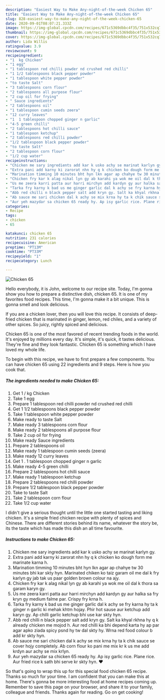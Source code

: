 ```yaml
---
description: "Easiest Way to Make Any-night-of-the-week Chicken 65"
title: "Easiest Way to Make Any-night-of-the-week Chicken 65"
slug: 828-easiest-way-to-make-any-night-of-the-week-chicken-65
date: 2020-09-01T08:07:21.333Z
image: https://img-global.cpcdn.com/recipes/671c5369dbbc4f35/751x532cq70/chicken-65-recipe-main-photo.jpg
thumbnail: https://img-global.cpcdn.com/recipes/671c5369dbbc4f35/751x532cq70/chicken-65-recipe-main-photo.jpg
cover: https://img-global.cpcdn.com/recipes/671c5369dbbc4f35/751x532cq70/chicken-65-recipe-main-photo.jpg
author: Lida Willis
ratingvalue: 3.9
reviewcount: 9
recipeingredient:
- "1  kg Chicken"
- "1 egg"
- "1 tablespoon red chilli powder nd crushed red chilli"
- "1 1/2 tablespoons black pepper powder"
- "1 tablespoon white pepper powder"
- "to taste Salt"
- "3 tablespoons corn flour"
- "2 tablespoons all purpose flour"
- "2 cup oil for frying"
- " Sauce ingredients"
- "2 tablespoons oil"
- "1 tablespoon cumin seeds zeera"
- "12 curry leaves"
- "1  1 tablespoon chopped ginger n garlic"
- "4-5 green chilli"
- "2 tablespoons hot chilli sauce"
- "1 tablespoon ketchup"
- "2 tablespoons red chilli powder"
- "1/2 tablespoon black pepper powder"
- "to taste Salt"
- "2 tablespoon corn flour"
- "1/2 cup water"
recipeinstructions:
- "Chicken me sary ingredients add kar k usko achy se marinat karlyn gy."
- "Extra pani add karny ki zarorat nhn hy q k chicken ko dough form me marinate karna h."
- "Marination timming 10 minutes bht hyn lkn agar ap chahye tw 30 minutes bhi kar skty hyn. Marinated chiken ko taiz garam oil me dal k fry karlyn gy jab tak us paar golden brown colour na ajy."
- "Chicken fry kar k alag nikal lyn gy ab karahi ya wok me oil dal k thora sa garam karyn gy."
- "Us me zeera karri patta aur harri mirchyn add kardyn gy aur halka sa fry kryn gy medium falme par. Crispy fry krna h."
- "Tarka fry karny k bad us me ginger garlic dal k achy se fry karna hy ta k ginger n garlic ki mehak khtm hojay. Phir hot sause aur ketchup add karyn gy. Ap chilli garlic ketchup bhi use kar skty hyn."
- "Abb red chilli n black pepper salt add kryn gy. Salt ka khyal rkhna hy q k already chicken me mojod h. Aur red chilli ka bhi depend karta hy ap par agar apko ziada spicy psnd hy tw dal skty hy. Wrna red food colour b add kr skty hyn."
- "Ab sauce me sari chicken dal k achy se mix krna hy ta k chik sauce se cover hojy completely. Ab corn flour ko pani me mix kr k us me add krdyn aur achy se mix krlyn."
- "Aur yeh mazydar sa chicken 65 ready hy. Ap isy garlic rice. Plane rice. Aur fried rice k sath bhi serve kr skty hyn. ❤️"
categories:
- Recipe
tags:
- chicken
- 65

katakunci: chicken 65 
nutrition: 231 calories
recipecuisine: American
preptime: "PT13M"
cooktime: "PT33M"
recipeyield: "1"
recipecategory: Lunch

---
```



![Chicken 65](https://img-global.cpcdn.com/recipes/671c5369dbbc4f35/751x532cq70/chicken-65-recipe-main-photo.jpg)

Hello everybody, it is John, welcome to our recipe site. Today, I'm gonna show you how to prepare a distinctive dish, chicken 65. It is one of my favorites food recipes. This time, I'm gonna make it a bit unique. This is gonna smell and look delicious.

If you are a chicken lover, then you will love this recipe. It consists of deep-fried chicken that is marinated in ginger, lemon, red chiles, and a variety of other spices. So juicy, rightly spiced and delicious.

Chicken 65 is one of the most favored of recent trending foods in the world. It's enjoyed by millions every day. It's simple, it's quick, it tastes delicious. They're fine and they look fantastic. Chicken 65 is something which I have loved my whole life.


To begin with this recipe, we have to first prepare a few components. You can have chicken 65 using 22 ingredients and 9 steps. Here is how you cook that.

<!--inarticleads1-->

##### The ingredients needed to make Chicken 65:

1. Get 1 / kg Chicken
1. Take 1 egg
1. Prepare 1 tablespoon red chilli powder nd crushed red chilli
1. Get 1 1/2 tablespoons black pepper powder
1. Take 1 tablespoon white pepper powder
1. Make ready to taste Salt
1. Make ready 3 tablespoons corn flour
1. Make ready 2 tablespoons all purpose flour
1. Take 2 cup oil for frying
1. Make ready  Sauce ingredients
1. Prepare 2 tablespoons oil
1. Make ready 1 tablespoon cumin seeds (zeera)
1. Make ready 12 curry leaves
1. Get 1 . 1 tablespoon chopped ginger n garlic
1. Make ready 4-5 green chilli
1. Prepare 2 tablespoons hot chilli sauce
1. Make ready 1 tablespoon ketchup
1. Prepare 2 tablespoons red chilli powder
1. Prepare 1/2 tablespoon black pepper powder
1. Take to taste Salt
1. Take 2 tablespoon corn flour
1. Take 1/2 cup water


I didn&#39;t give a serious thought until the little one started tasting and liking chicken. It&#39;s a simple fried chicken recipe with plenty of spices and Chinese. There are different stories behind its name, whatever the story be, its the taste which has made this dish an all time favourite. 

<!--inarticleads2-->

##### Instructions to make Chicken 65:

1. Chicken me sary ingredients add kar k usko achy se marinat karlyn gy.
1. Extra pani add karny ki zarorat nhn hy q k chicken ko dough form me marinate karna h.
1. Marination timming 10 minutes bht hyn lkn agar ap chahye tw 30 minutes bhi kar skty hyn. Marinated chiken ko taiz garam oil me dal k fry karlyn gy jab tak us paar golden brown colour na ajy.
1. Chicken fry kar k alag nikal lyn gy ab karahi ya wok me oil dal k thora sa garam karyn gy.
1. Us me zeera karri patta aur harri mirchyn add kardyn gy aur halka sa fry kryn gy medium falme par. Crispy fry krna h.
1. Tarka fry karny k bad us me ginger garlic dal k achy se fry karna hy ta k ginger n garlic ki mehak khtm hojay. Phir hot sause aur ketchup add karyn gy. Ap chilli garlic ketchup bhi use kar skty hyn.
1. Abb red chilli n black pepper salt add kryn gy. Salt ka khyal rkhna hy q k already chicken me mojod h. Aur red chilli ka bhi depend karta hy ap par agar apko ziada spicy psnd hy tw dal skty hy. Wrna red food colour b add kr skty hyn.
1. Ab sauce me sari chicken dal k achy se mix krna hy ta k chik sauce se cover hojy completely. Ab corn flour ko pani me mix kr k us me add krdyn aur achy se mix krlyn.
1. Aur yeh mazydar sa chicken 65 ready hy. Ap isy garlic rice. Plane rice. Aur fried rice k sath bhi serve kr skty hyn. ❤️




So that's going to wrap this up for this special food chicken 65 recipe. Thanks so much for your time. I am confident that you can make this at home. There's gonna be more interesting food at home recipes coming up. Remember to save this page on your browser, and share it to your family, colleague and friends. Thanks again for reading. Go on get cooking!
